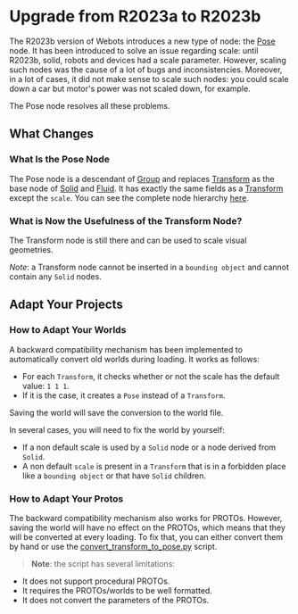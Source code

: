 # Upgrade from R2023a to R2023b
The R2023b version of Webots introduces a new type of node: the [Pose](../reference/pose.md) node.
It has been introduced to solve an issue regarding scale: until R2023b, solid, robots and devices had a scale parameter.
However, scaling such nodes was the cause of a lot of bugs and inconsistencies.
Moreover, in a lot of cases, it did not make sense to scale such nodes: you could scale down a car but motor's power was not scaled down, for example.

The Pose node resolves all these problems.

## What Changes
### What Is the Pose Node

The Pose node is a descendant of [Group](../reference/group.md) and replaces [Transform](../reference/transform.md) as the base node of [Solid](../reference/solid.md) and [Fluid](../reference/fluid.md).
It has exactly the same fields as a [Transform](../reference/transform.md) except the `scale`.
You can see the complete node hierarchy [here](../reference/node-chart.md).

### What is Now the Usefulness of the Transform Node?

The Transform node is still there and can be used to scale visual geometries.

*Note*: a Transform node cannot be inserted in a `bounding object` and cannot contain any `Solid` nodes.

## Adapt Your Projects
### How to Adapt Your Worlds
A backward compatibility mechanism has been implemented to automatically convert old worlds during loading.
It works as follows:
  - For each `Transform`, it checks whether or not the scale has the default value: `1 1 1`.
  - If it is the case, it creates a `Pose` instead of a `Transform`.

Saving the world will save the conversion to the world file.

In several cases, you will need to fix the world by yourself:
  - If a non default scale is used by a `Solid` node or a node derived from `Solid`.
  - A non default `scale` is present in a `Transform` that is in a forbidden place like a `bounding object` or that have `Solid` children.

### How to Adapt Your Protos

The backward compatibility mechanism also works for PROTOs.
However, saving the world will have no effect on the PROTOs, which means that they will be converted at every loading.
To fix that, you can either convert them by hand or use the [convert\_transform\_to\_pose.py](https://raw.githubusercontent.com/cyberbotics/webots/master/scripts/converter/convert_transform_to_pose.py) script.

> **Note**: the script has several limitations:
  - It does not support procedural PROTOs.
  - It requires the PROTOs/worlds to be well formatted.
  - It does not convert the parameters of the PROTOs.
